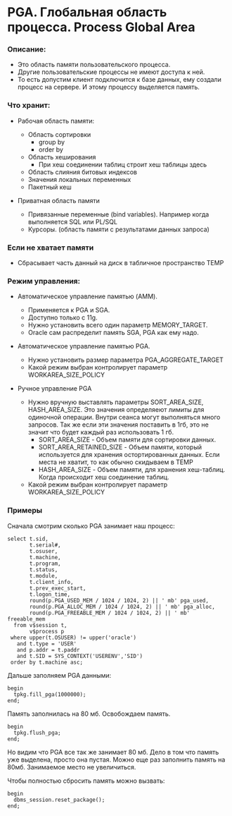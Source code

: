 # PGA. Глобальная область процесса. Process Global Area


### Описание: 
  - Это область памяти пользовательского процесса.
  - Другие пользовательские процессы не имеют доступа к ней.
  - То есть допустим клиент подключится к базе данных, ему создали процесс на сервере. И этому процессу выделяется память.

### Что хранит: 
  - Рабочая область памяти: 
    - Область сортировки
      - group by
	  - order by 
    - Область хеширования
	  - При хеш соединении таблиц строит хеш таблицы здесь
    - Область слияния битовых индексов
    - Значения локальных переменных
    - Пакетный кеш
  
  - Приватная область памяти
    - Привязанные переменные (bind variables). Например когда выполняется SQL или PL/SQL
	- Курсоры. (область памяти с результатами данных запроса)
  
### Если не хватает памяти
  - Сбрасывает часть данный на диск в табличное пространство TEMP

### Режим управления: 
  - Автоматическое управление памятью (AMM).
    - Применяется к PGA и SGA.
	- Доступно только с 11g.
	- Нужно установить всего один параметр MEMORY_TARGET.
	- Oracle сам распределит память SGA, PGA как ему надо.
  
  - Автоматическое управление памятью PGA.
    - Нужно установить размер параметра PGA_AGGREGATE_TARGET
	- Какой режим выбран контролирует параметр WORKAREA_SIZE_POLICY
  
  - Ручное управление PGA
    - Нужно вручную выставлять параметры SORT_AREA_SIZE, HASH_AREA_SIZE. Это значения определяеют лимиты для одиночной операции. Внутри сеанса могут выполняться много запросов. Так же если эти значения поставить в 1гб, это не значит что будет каждый раз использовать 1 гб. 
		- SORT_AREA_SIZE - Объем памяти для сортировки данных.
		- SORT_AREA_RETAINED_SIZE - Объем памяти, который используется для хранения остортированных данных. Если места не хватит, то как обычно скидываем в TEMP
		- HASH_AREA_SIZE - Объем памяти, для хранения хеш-таблиц. Когда происходит хеш соединение таблиц.
	- Какой режим выбран контролирует параметр WORKAREA_SIZE_POLICY
	
### Примеры 

Сначала смотрим сколько PGA занимает наш процесс:

````
select t.sid, 
       t.serial#, 
       t.osuser, 
       t.machine, 
       t.program,
       t.status,
       t.module,
       t.client_info,
       t.prev_exec_start,
       t.logon_time,
       round(p.PGA_USED_MEM / 1024 / 1024, 2) || ' mb' pga_used,
       round(p.PGA_ALLOC_MEM / 1024 / 1024, 2) || ' mb' pga_alloc,
       round(p.PGA_FREEABLE_MEM / 1024 / 1024, 2) || ' mb' freeable_mem
  from v$session t,
       v$process p
 where upper(t.OSUSER) != upper('oracle')
   and t.type = 'USER'
   and p.addr = t.paddr
   and t.SID = SYS_CONTEXT('USERENV','SID')
 order by t.machine asc;
````

Дальше заполняем PGA данными: 

````
begin
  tpkg.fill_pga(1000000);
end; 
````

Память заполнилась на 80 мб. Освобождаем память. 

````
begin
  tpkg.flush_pga;
end; 
````

Но видим что PGA все так же занимает 80 мб. Дело в том что память уже выделена, просто она пустая. Можно еще раз заполнить память на 80мб. 
Занимаемое место не увеличиться. 

Чтобы полностью сбросить память можно вызвать: 

````
begin
  dbms_session.reset_package();
end;
````